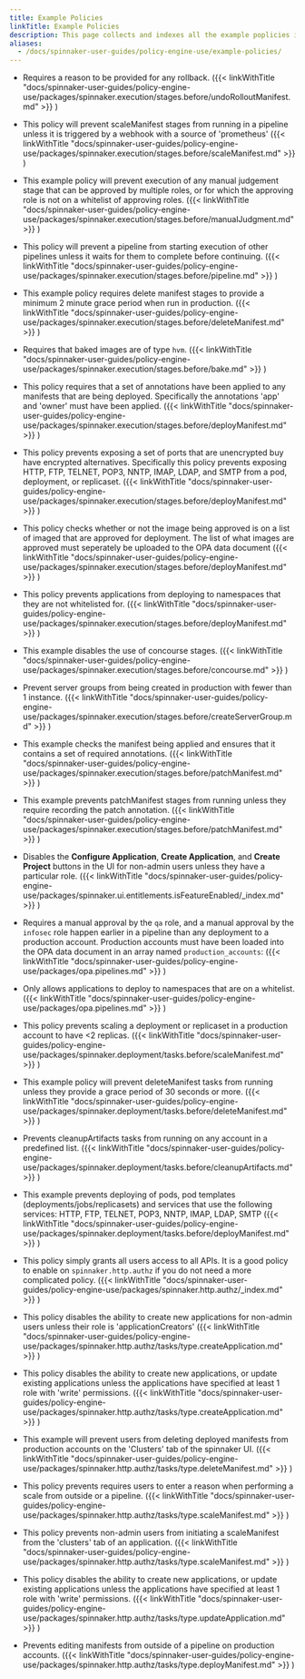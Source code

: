 ```yaml
---
title: Example Policies
linkTitle: Example Policies
description: This page collects and indexes all the example poplicies in the Policy Engine package documentation.
aliases: 
  - /docs/spinnaker-user-guides/policy-engine-use/example-policies/
---
```


- Requires a reason to be provided for any rollback. ({{< linkWithTitle "docs/spinnaker-user-guides/policy-engine-use/packages/spinnaker.execution/stages.before/undoRolloutManifest.md" >}} )

- This policy will prevent scaleManifest stages from running in a pipeline unless it is triggered by a webhook with a source of 'prometheus' ({{< linkWithTitle "docs/spinnaker-user-guides/policy-engine-use/packages/spinnaker.execution/stages.before/scaleManifest.md" >}} )

- This example policy will prevent execution of any manual judgement stage that can be approved by multiple roles, or for which the approving role is not on a whitelist of approving roles. ({{< linkWithTitle "docs/spinnaker-user-guides/policy-engine-use/packages/spinnaker.execution/stages.before/manualJudgment.md" >}} )

- This policy will prevent a pipeline from starting execution of other pipelines unless it waits for them to complete before continuing. ({{< linkWithTitle "docs/spinnaker-user-guides/policy-engine-use/packages/spinnaker.execution/stages.before/pipeline.md" >}} )

- This example policy requires delete manifest stages to provide a minimum 2 minute grace period when run in production. ({{< linkWithTitle "docs/spinnaker-user-guides/policy-engine-use/packages/spinnaker.execution/stages.before/deleteManifest.md" >}} )

- Requires that baked images are of type `hvm`. ({{< linkWithTitle "docs/spinnaker-user-guides/policy-engine-use/packages/spinnaker.execution/stages.before/bake.md" >}} )

- This policy requires that a set of annotations have been applied to any manifests that are being deployed. Specifically the annotations 'app' and 'owner' must have been applied. ({{< linkWithTitle "docs/spinnaker-user-guides/policy-engine-use/packages/spinnaker.execution/stages.before/deployManifest.md" >}} )

- This policy prevents exposing a set of ports that are unencrypted buy have encrypted alternatives. Specifically this policy prevents exposing HTTP, FTP, TELNET, POP3, NNTP, IMAP, LDAP, and SMTP from a pod, deployment, or replicaset. ({{< linkWithTitle "docs/spinnaker-user-guides/policy-engine-use/packages/spinnaker.execution/stages.before/deployManifest.md" >}} )

- This policy checks whether or not the image being approved is on a list of imaged that are approved for deployment. The list of what images are approved must seperately be uploaded to the OPA data document ({{< linkWithTitle "docs/spinnaker-user-guides/policy-engine-use/packages/spinnaker.execution/stages.before/deployManifest.md" >}} )

- This policy prevents applications from deploying to namespaces that they are not whitelisted for. ({{< linkWithTitle "docs/spinnaker-user-guides/policy-engine-use/packages/spinnaker.execution/stages.before/deployManifest.md" >}} )

- This example disables the use of concourse stages. ({{< linkWithTitle "docs/spinnaker-user-guides/policy-engine-use/packages/spinnaker.execution/stages.before/concourse.md" >}} )

- Prevent server groups from being created in production with fewer than 1 instance. ({{< linkWithTitle "docs/spinnaker-user-guides/policy-engine-use/packages/spinnaker.execution/stages.before/createServerGroup.md" >}} )

- This example checks the manifest being applied and ensures that it contains a set of required annotations. ({{< linkWithTitle "docs/spinnaker-user-guides/policy-engine-use/packages/spinnaker.execution/stages.before/patchManifest.md" >}} )

- This example prevents patchManifest stages from running unless they require recording the patch annotation. ({{< linkWithTitle "docs/spinnaker-user-guides/policy-engine-use/packages/spinnaker.execution/stages.before/patchManifest.md" >}} )

- Disables the **Configure Application**, **Create Application**, and **Create Project** buttons in the UI for non-admin users unless they have a particular role. ({{< linkWithTitle "docs/spinnaker-user-guides/policy-engine-use/packages/spinnaker.ui.entitlements.isFeatureEnabled/_index.md" >}} )

- Requires a manual approval by the `qa` role, and a manual approval by the `infosec` role happen earlier in a pipeline than any deployment to a production account. Production accounts must have been loaded into the OPA data document in an array named `production_accounts`: ({{< linkWithTitle "docs/spinnaker-user-guides/policy-engine-use/packages/opa.pipelines.md" >}} )

- Only allows applications to deploy to namespaces that are on a whitelist. ({{< linkWithTitle "docs/spinnaker-user-guides/policy-engine-use/packages/opa.pipelines.md" >}} )

- This policy prevents scaling a deployment or replicaset in a production account to have <2 replicas. ({{< linkWithTitle "docs/spinnaker-user-guides/policy-engine-use/packages/spinnaker.deployment/tasks.before/scaleManifest.md" >}} )

- This example policy will prevent deleteManifest tasks from running unless they provide a grace period of 30 seconds or more. ({{< linkWithTitle "docs/spinnaker-user-guides/policy-engine-use/packages/spinnaker.deployment/tasks.before/deleteManifest.md" >}} )

- Prevents cleanupArtifacts tasks from running on any account in a predefined list. ({{< linkWithTitle "docs/spinnaker-user-guides/policy-engine-use/packages/spinnaker.deployment/tasks.before/cleanupArtifacts.md" >}} )

- This example prevents deploying of pods, pod templates (deployments/jobs/replicasets) and services that use the following services: HTTP, FTP, TELNET, POP3, NNTP, IMAP, LDAP, SMTP ({{< linkWithTitle "docs/spinnaker-user-guides/policy-engine-use/packages/spinnaker.deployment/tasks.before/deployManifest.md" >}} )

- This policy simply grants all users access to all APIs. It is a good policy to enable on `spinnaker.http.authz` if you do not need a more complicated policy. ({{< linkWithTitle "docs/spinnaker-user-guides/policy-engine-use/packages/spinnaker.http.authz/_index.md" >}} )

- This policy disables the ability to create new applications for non-admin users unless their role is 'applicationCreators' ({{< linkWithTitle "docs/spinnaker-user-guides/policy-engine-use/packages/spinnaker.http.authz/tasks/type.createApplication.md" >}} )

- This policy disables the ability to create new applications, or update existing applications unless the applications have specified at least 1 role with 'write' permissions. ({{< linkWithTitle "docs/spinnaker-user-guides/policy-engine-use/packages/spinnaker.http.authz/tasks/type.createApplication.md" >}} )

- This example will prevent users from deleting deployed manifests from production accounts on the 'Clusters' tab of the spinnaker UI. ({{< linkWithTitle "docs/spinnaker-user-guides/policy-engine-use/packages/spinnaker.http.authz/tasks/type.deleteManifest.md" >}} )

- This policy prevents requires users to enter a reason when performing a scale from outside or a pipeline. ({{< linkWithTitle "docs/spinnaker-user-guides/policy-engine-use/packages/spinnaker.http.authz/tasks/type.scaleManifest.md" >}} )

- This policy prevents non-admin users from initiating a scaleManifest from the 'clusters' tab of an application. ({{< linkWithTitle "docs/spinnaker-user-guides/policy-engine-use/packages/spinnaker.http.authz/tasks/type.scaleManifest.md" >}} )

- This policy disables the ability to create new applications, or update existing applications unless the applications have specified at least 1 role with 'write' permissions. ({{< linkWithTitle "docs/spinnaker-user-guides/policy-engine-use/packages/spinnaker.http.authz/tasks/type.updateApplication.md" >}} )

- Prevents editing manifests from outside of a pipeline on production accounts. ({{< linkWithTitle "docs/spinnaker-user-guides/policy-engine-use/packages/spinnaker.http.authz/tasks/type.deployManifest.md" >}} )
